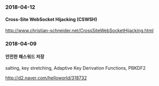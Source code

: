 ### 2018-04-12

#### Cross-Site WebSocket Hijacking (CSWSH)

http://www.christian-schneider.net/CrossSiteWebSocketHijacking.html


### 2018-04-09

#### 안전한 패스워드 저장

salting, key stretching, Adaptive Key Derivation Functions, PBKDF2

http://d2.naver.com/helloworld/318732
